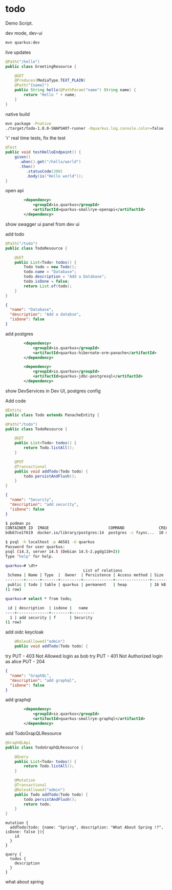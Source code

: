 # todo

Demo Script.

dev mode, dev-ui

```bash
mvn quarkus:dev
```

live updates

```java
@Path("/hello")
public class GreetingResource {

    @GET
    @Produces(MediaType.TEXT_PLAIN)
    @Path("{name}")
    public String hello(@PathParam("name") String name) {
        return "Hello " + name;
    }
}
```

native build

```bash
mvn package -Pnative
./target/todo-1.0.0-SNAPSHOT-runner -Dquarkus.log.console.color=false
```

'r' real time tests, fix the test

```java
@Test
public void testHelloEndpoint() {
    given()
      .when().get("/hello/world")
      .then()
         .statusCode(200)
         .body(is("Hello world"));
}
```

open api

```xml
        <dependency>
            <groupId>io.quarkus</groupId>
            <artifactId>quarkus-smallrye-openapi</artifactId>
        </dependency>
```

show swagger ui panel from dev ui

add todo

```java
@Path("/todo")
public class TodoResource {

    @GET
    public List<Todo> todos() {
        Todo todo = new Todo();
        todo.name = "Database";
        todo.description = "Add a Database";
        todo.isDone = false;
        return List.of(todo);
    }
}
```

```json
{
  "name": "Database",
  "description": "Add a databse",
  "isDone": false
}
```

add postgres 

```xml
        <dependency>
            <groupId>io.quarkus</groupId>
            <artifactId>quarkus-hibernate-orm-panache</artifactId>
        </dependency>

        <dependency>
            <groupId>io.quarkus</groupId>
            <artifactId>quarkus-jdbc-postgresql</artifactId>
        </dependency>
```

show DevServices in Dev UI, postgres config

Add code

```java
@Entity
public class Todo extends PanacheEntity {
```

```java
@Path("/todo")
public class TodoResource {

    @GET
    public List<Todo> todos() {
        return Todo.listAll();
    }

    @PUT
    @Transactional
    public void addTodo(Todo todo) {
        todo.persistAndFlush();
    }
}
```

```json
{
  "name": "Security",
  "description": "add security",
  "isDone": false
}
```

```bash
$ podman ps
CONTAINER ID  IMAGE                          COMMAND               CREATED         STATUS         PORTS                    NAMES
bdb67ce1f619  docker.io/library/postgres:14  postgres -c fsync...  10 minutes ago  Up 10 minutes  0.0.0.0:46581->5432/tcp  affectionate_benz

$ psql -h localhost -p 46581 -U quarkus 
Password for user quarkus: 
psql (14.3, server 14.5 (Debian 14.5-2.pgdg110+2))
Type "help" for help.

quarkus=# \dt+
                                  List of relations
 Schema | Name | Type  |  Owner  | Persistence | Access method | Size  | Description 
--------+------+-------+---------+-------------+---------------+-------+-------------
 public | todo | table | quarkus | permanent   | heap          | 16 kB | 
(1 row)

quarkus=# select * from todo;

 id | description  | isdone |   name   
----+--------------+--------+----------
  1 | add security | f      | Security
(1 row)
```

add oidc keycloak


```java
    @RolesAllowed("admin")
    public void addTodo(Todo todo) {
```

try PUT - 403 Not Allowed
login as bob
try PUT - 401 Not Authorized
login as alice
PUT - 204

```json
{
  "name": "GraphQL",
  "description": "add graphql",
  "isDone": false
}
```

add graphql

```xml
        <dependency>
            <groupId>io.quarkus</groupId>
            <artifactId>quarkus-smallrye-graphql</artifactId>
        </dependency>
```

add TodoGrapQLResource

```java
@GraphQLApi
public class TodoGraphQLResource {

    @Query
    public List<Todo> todos() {
        return Todo.listAll();
    }

    @Mutation
    @Transactional
    @RolesAllowed("admin")
    public Todo addTodo(Todo todo) {
        todo.persistAndFlush();
        return todo;
    }
}
```

```
mutation {
  addTodo(todo: {name: "Spring", description: "What About Spring !?", isDone: false }){
    id
  }
}
```

```
query {
  todos {
    description
  }
}
```

what about spring
